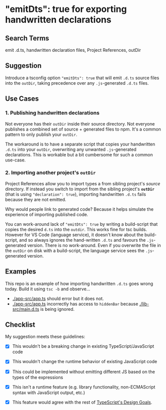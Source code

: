 # "emitDts": true for exporting handwritten declarations 

## Search Terms

emit .d.ts, handwritten declaration files, Project References, outDir

## Suggestion

Introduce a tsconfig option `"emitDts": true` that will emit `.d.ts` source files into the `outDir`, taking precedence over any `.js`-generated `.d.ts` files.

## Use Cases

### 1. Publishing handwritten declarations

Not everyone has their `outDir` inside their source directory.  Not everyone publishes a combined set of source + generated files to npm.  It's a common pattern to only publish your `outDir`.

The workaround is to have a separate script that copies your handwritten `.d.ts` into your `outDir`, overwriting any unwanted `.js`-generated declarations.
This is workable but a bit cumbersome for such a common use-case.

### 2. Importing another project's `outDir`

Project References allow you to import types a from sibling project's _source_ directory.  If instead you switch to import from the sibling project's **`outDir`** (that is using `"declaration": true`), importing handwritten `.d.ts` fails because they are not emitted.

Why would people link to generated code?  Because it helps simulate the experience of importing published code. 

You can work-around lack of `"emitDts": true` by writing a build-script that copies the desired `d.ts` into the `outdir`.  This works fine for tsc builds.  However for VS Code (language service), it doesn't know about the build-script, and so always ignores the hand-written `.d.ts` and favours the `.js`-generated version.  There is no work-around.  Even if you overwrite the file in the `outDir` on disk with a build-script, the language service sees the `.js`-generated version.

## Examples

This repo is an example of how importing handwritten `.d.ts` goes wrong today.
Build it using `tsc -b` and observe...

- [./app-src/app.ts](./app-src/app.ts) should error but it does not.
- [./app-src/app.ts](./app-src/app.ts) incorrectly has access to `hiddenBar` because [./lib-src/main.d.ts](./lib-src/main.d.ts) is being ignored.

## Checklist

My suggestion meets these guidelines:

* [x] This wouldn't be a breaking change in existing TypeScript/JavaScript code
* [x] This wouldn't change the runtime behavior of existing JavaScript code
* [x] This could be implemented without emitting different JS based on the types of the expressions
* [x] This isn't a runtime feature (e.g. library functionality, non-ECMAScript syntax with JavaScript output, etc.)
* [x] This feature would agree with the rest of [TypeScript's Design Goals](https://github.com/Microsoft/TypeScript/wiki/TypeScript-Design-Goals).

